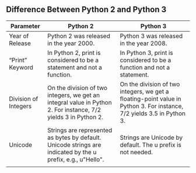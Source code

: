 ## Difference Between Python 2 and Python 3
|Parameter|Python 2|Python 3|
|---|---|---|
|Year of Release|Python 2 was released in the year 2000.|Python 3 was released in the year 2008.|
|“Print” Keyword|In Python 2, print is considered to be a statement and not a function.|In Python 3, print is considered to be a function and not a statement.|
|Division of Integers|On the division of two integers, we get an integral value in Python 2. For instance, 7/2 yields 3 in Python 2.|On the division of two integers, we get a floating-point value in Python 3. For instance, 7/2 yields 3.5 in Python 3.|
|Unicode|Strings are represented as bytes by default. Unicode strings are indicated by the u prefix, e.g., u"Hello".|Strings are Unicode by default. The u prefix is not needed.|
||||
